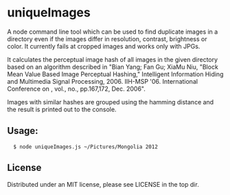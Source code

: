 uniqueImages
============

A node command line tool which can be used to find duplicate images in a directory even if the images differ in
resolution, contrast, brightness or color. It currently fails at cropped images and works only with JPGs.

It calculates the perceptual image hash of all images in the given directory based on an algorithm described in
"Bian Yang; Fan Gu; XiaMu Niu, "Block Mean Value Based Image Perceptual Hashing," Intelligent Information Hiding and
Multimedia Signal Processing, 2006. IIH-MSP '06. International Conference on , vol., no., pp.167,172, Dec. 2006".

Images with similar hashes are grouped using the hamming distance and the result is printed out to the console.

Usage:
-----

```
  $ node uniqueImages.js ~/Pictures/Mongolia 2012
```

License
-------

Distributed under an MIT license, please see LICENSE in the top dir.
